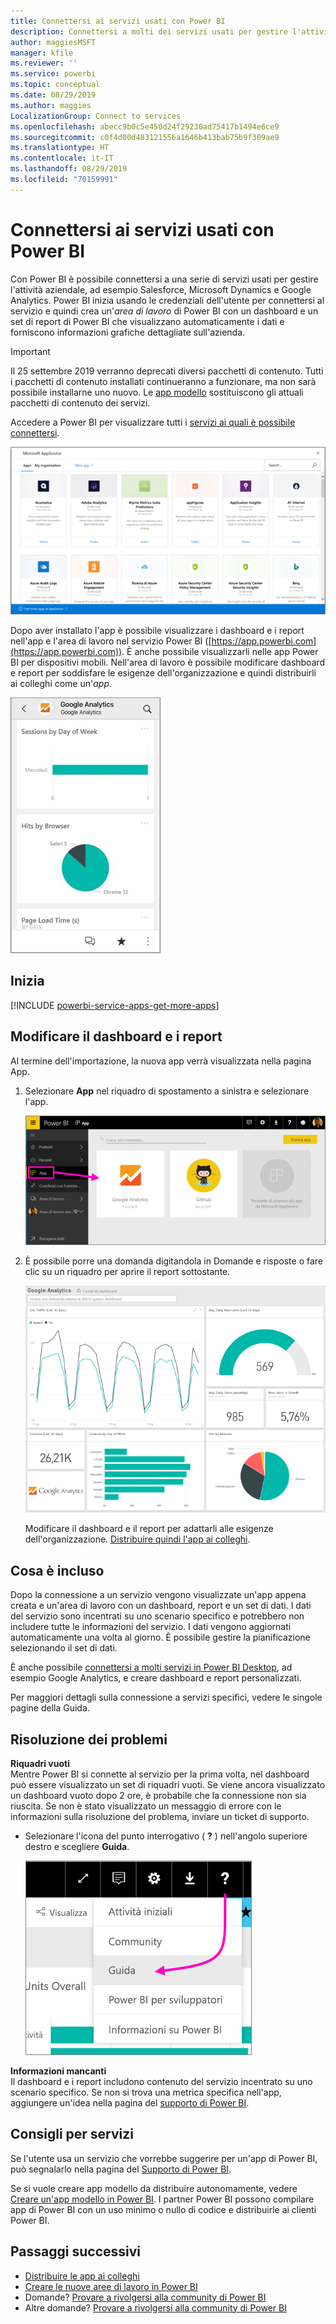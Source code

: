 ```yaml
---
title: Connettersi ai servizi usati con Power BI
description: Connettersi a molti dei servizi usati per gestire l'attività aziendale, ad esempio Salesforce, Microsoft Dynamics CRM e Google Analytics.
author: maggiesMSFT
manager: kfile
ms.reviewer: ''
ms.service: powerbi
ms.topic: conceptual
ms.date: 08/29/2019
ms.author: maggies
LocalizationGroup: Connect to services
ms.openlocfilehash: abecc9b0c5e450d24f29230ad75417b1494e6ce9
ms.sourcegitcommit: c0f4d00d483121556a1646b413bab75b9f309ae9
ms.translationtype: HT
ms.contentlocale: it-IT
ms.lasthandoff: 08/29/2019
ms.locfileid: "70159991"
---
```

# <a name="connect-to-the-services-you-use-with-power-bi"></a>Connettersi ai servizi usati con Power BI
Con Power BI è possibile connettersi a una serie di servizi usati per gestire l'attività aziendale, ad esempio Salesforce, Microsoft Dynamics e Google Analytics. Power BI inizia usando le credenziali dell'utente per connettersi al servizio e quindi crea un'*area di lavoro* di Power BI con un dashboard e un set di report di Power BI che visualizzano automaticamente i dati e forniscono informazioni grafiche dettagliate sull'azienda.

>[!IMPORTANT]
>Il 25 settembre 2019 verranno deprecati diversi pacchetti di contenuto. Tutti i pacchetti di contenuto installati continueranno a funzionare, ma non sarà possibile installarne uno nuovo. Le [app modello](https://docs.microsoft.com/power-bi/service-template-apps-overview) sostituiscono gli attuali pacchetti di contenuto dei servizi.

Accedere a Power BI per visualizzare tutti i [servizi ai quali è possibile connettersi](https://app.powerbi.com/getdata/services). 

![App AppSource](media/service-connect-to-services/overview.png)

Dopo aver installato l'app è possibile visualizzare i dashboard e i report nell'app e l'area di lavoro nel servizio Power BI ([https://app.powerbi.com](https://app.powerbi.com)). È anche possibile visualizzarli nelle app Power BI per dispositivi mobili. Nell'area di lavoro è possibile modificare dashboard e report per soddisfare le esigenze dell'organizzazione e quindi distribuirli ai colleghi come un'*app*. 

![App Google Analytics nell'app Power BI per dispositivi mobili](media/service-connect-to-services/power-bi-service-mobile-app-240.png)

## <a name="get-started"></a>Inizia
[!INCLUDE [powerbi-service-apps-get-more-apps](./includes/powerbi-service-apps-get-more-apps.md)]

## <a name="edit-the-dashboard-and-reports"></a>Modificare il dashboard e i report
Al termine dell'importazione, la nuova app verrà visualizzata nella pagina App.

1. Selezionare **App** nel riquadro di spostamento a sinistra e selezionare l'app.
   
     ![Pagina App](media/service-connect-to-services/power-bi-service-apps-open-app.png)
2. È possibile porre una domanda digitandola in Domande e risposte o fare clic su un riquadro per aprire il report sottostante. 
   
    ![Dashboard di Google Analytics](media/service-connect-to-services/googleanalytics2.png)
   
    Modificare il dashboard e il report per adattarli alle esigenze dell'organizzazione. [Distribuire quindi l'app ai colleghi](service-create-distribute-apps.md).

## <a name="whats-included"></a>Cosa è incluso
Dopo la connessione a un servizio vengono visualizzate un'app appena creata e un'area di lavoro con un dashboard, report e un set di dati. I dati del servizio sono incentrati su uno scenario specifico e potrebbero non includere tutte le informazioni del servizio. I dati vengono aggiornati automaticamente una volta al giorno. È possibile gestire la pianificazione selezionando il set di dati.

È anche possibile [connettersi a molti servizi in Power BI Desktop](desktop-data-sources.md), ad esempio Google Analytics, e creare dashboard e report personalizzati.  

Per maggiori dettagli sulla connessione a servizi specifici, vedere le singole pagine della Guida.

## <a name="troubleshooting"></a>Risoluzione dei problemi
**Riquadri vuoti**  
Mentre Power BI si connette al servizio per la prima volta, nel dashboard può essere visualizzato un set di riquadri vuoti. Se viene ancora visualizzato un dashboard vuoto dopo 2 ore, è probabile che la connessione non sia riuscita. Se non è stato visualizzato un messaggio di errore con le informazioni sulla risoluzione del problema, inviare un ticket di supporto.

* Selezionare l'icona del punto interrogativo ( **?** ) nell'angolo superiore destro e scegliere **Guida**.
  
    ![Icona della Guida](media/service-connect-to-services/power-bi-service-get-help.png)

**Informazioni mancanti**  
Il dashboard e i report includono contenuto del servizio incentrato su uno scenario specifico. Se non si trova una metrica specifica nell'app, aggiungere un'idea nella pagina del [supporto di Power BI](https://support.powerbi.com/forums/265200-power-bi).

## <a name="suggesting-services"></a>Consigli per servizi
Se l'utente usa un servizio che vorrebbe suggerire per un'app di Power BI, può segnalarlo nella pagina del [Supporto di Power BI](https://support.powerbi.com/forums/265200-power-bi).

Se si vuole creare app modello da distribuire autonomamente, vedere [Creare un'app modello in Power BI](service-template-apps-create.md). I partner Power BI possono compilare app di Power BI con un uso minimo o nullo di codice e distribuirle ai clienti Power BI. 

## <a name="next-steps"></a>Passaggi successivi
* [Distribuire le app ai colleghi](service-create-distribute-apps.md)
* [Creare le nuove aree di lavoro in Power BI](service-create-the-new-workspaces.md)
* Domande? [Provare a rivolgersi alla community di Power BI](http://community.powerbi.com/)
* Altre domande? [Provare a rivolgersi alla community di Power BI](http://community.powerbi.com/)

